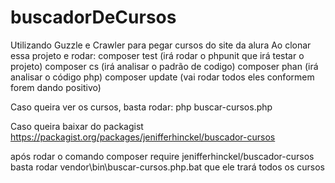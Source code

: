# buscadorDeCursos
Utilizando Guzzle e Crawler para pegar cursos do site da alura
Ao clonar essa projeto e rodar:
composer test (irá rodar o phpunit que irá testar o projeto)
composer cs (irá analisar o padrão de codigo)
composer phan (irá analisar o código php)
composer update (vai rodar todos eles conformem forem dando positivo)

Caso queira ver os cursos, basta rodar:
php buscar-cursos.php

Caso queira baixar do packagist
https://packagist.org/packages/jenifferhinckel/buscador-cursos

após rodar o comando composer require jenifferhinckel/buscador-cursos
basta rodar vendor\bin\buscar-cursos.php.bat que ele trará todos os cursos
